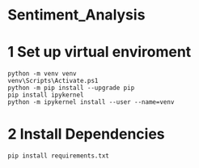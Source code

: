 # Sentiment_Analysis

# 1 Set up virtual enviroment
`` python -m venv venv `` <br/>
`` venv\Scripts\Activate.ps1 `` <br/>
`` python -m pip install --upgrade pip `` <br/>
`` pip install ipykernel `` <br/>
`` python -m ipykernel install --user --name=venv `` <br/>

# 2 Install Dependencies 
`` pip install requirements.txt ``
